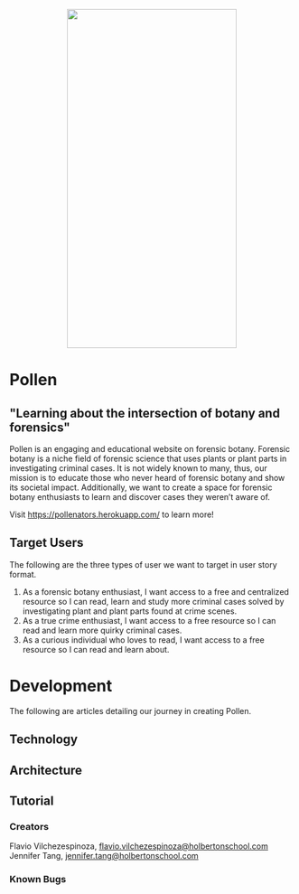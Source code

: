 <p align="center">
	<img width="300" height="600" src="https://i.imgur.com/tb8xMBs.png">
</p>

# Pollen
## "Learning about the intersection of botany and forensics"
Pollen is an engaging and educational website on forensic botany.  Forensic botany is a niche field of forensic science that uses plants or plant parts in investigating criminal cases.  It is not widely known to many, thus, our mission is to educate those who never heard of forensic botany and show its societal impact.  Additionally, we want to create a space for forensic botany enthusiasts to learn and discover cases they weren’t aware of.  

Visit https://pollenators.herokuapp.com/ to learn more!  

## Target Users
The following are the three types of user we want to target in user story format.  
1. As a forensic botany enthusiast, I want access to a free and centralized resource so I can read, learn and study more criminal cases solved by investigating plant and plant parts found at crime scenes.  
2. As a true crime enthusiast, I want access to a free resource so I can read and learn more quirky criminal cases.  
3. As a curious individual who loves to read, I want access to a free resource so I can read and learn about.  

# Development
The following are articles detailing our journey in creating Pollen.  


## Technology


## Architecture


## Tutorial


### Creators
Flavio Vilchezespinoza, flavio.vilchezespinoza@holbertonschool.com  
Jennifer Tang, jennifer.tang@holbertonschool.com  

### Known Bugs
